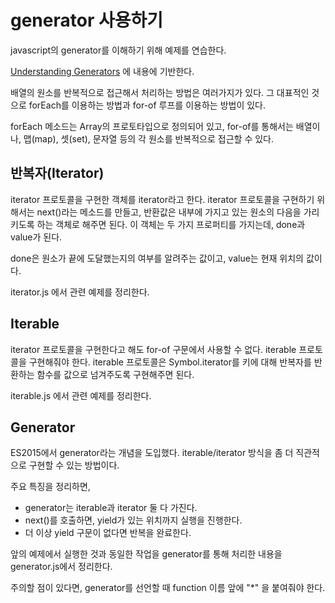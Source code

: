 # generator 사용하기
javascript의 generator를 이해하기 위해 예제를 연습한다.

[Understanding Generators](https://medium.com/javascript-in-plain-english/javascript-understanding-generators-d7488fbf2c9a) 에 내용에 기반한다.

배열의 원소를 반복적으로 접근해서 처리하는 방법은 여러가지가 있다. 그 대표적인 것으로 forEach를 이용하는 방법과 for-of 루프를 이용하는 방법이 있다. 

forEach 메소드는 Array의 프로토타입으로 정의되어 있고, for-of를 통해서는 배열이나, 맵(map), 셋(set), 문자열 등의 각 원소를 반복적으로 접근할 수 있다.

## 반복자(Iterator)
iterator 프로토콜을 구현한 객체를 iterator라고 한다. iterator 프로토콜을 구현하기 위해서는 next()라는 메소드를 만들고, 반환값은 내부에 가지고 있는 원소의 다음을 가리키도록 하는 객체로 해주면 된다. 이 객체는 두 가지 프로퍼티를 가지는데, done과 value가 된다. 

done은 원소가 끝에 도달했는지의 여부를 알려주는 값이고, value는 현재 위치의 값이다.

iterator.js 에서 관련 예제를 정리한다.

## Iterable
iterator 프로토콜을 구현한다고 해도 for-of 구문에서 사용할 수 없다. iterable 프로토콜을 구현해줘야 한다. iterable 프로토콜은 Symbol.iterator를 키에 대해 반복자를 반환하는 함수를 값으로 넘겨주도록 구현해주면 된다.

iterable.js 에서 관련 예제를 정리한다.

## Generator
ES2015에서 generator라는 개념을 도입했다. iterable/iterator 방식을 좀 더 직관적으로 구현할 수 있는 방법이다.

주요 특징을 정리하면,
* generator는 iterable과 iterator 둘 다 가진다.
* next()를 호출하면, yield가 있는 위치까지 실행을 진행한다.
* 더 이상 yield 구문이 없다면 반복을 완료한다.

앞의 예제에서 실행한 것과 동일한 작업을 generator를 통해 처리한 내용을 generator.js에서 정리한다.

주의할 점이 있다면, generator를 선언할 때 function 이름 앞에 "*" 을 붙여줘야 한다.

